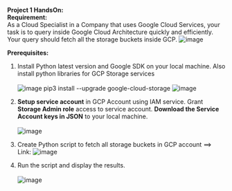 **Project 1 HandsOn:** <br />
**Requirement:** <br />
As a Cloud Specialist in a Company that uses Google Cloud Services, your task is to query inside Google Cloud Architecture quickly and efficiently. Your query should fetch all the storage buckets inside GCP. 
![image](https://user-images.githubusercontent.com/52160164/129404250-0a5dfd3c-1b11-48e2-b4b7-8ddf498aa149.png)

**Prerequisites:**<br />

1. Install Python latest version and Google SDK on your local machine. Also install python libraries for GCP Storage services 	<br />	
![image](https://user-images.githubusercontent.com/52160164/129404644-dcf13df8-1f9a-4609-83e4-4222446a3546.png)
pip3 install --upgrade google-cloud-storage
![image](https://user-images.githubusercontent.com/52160164/129405110-ae79d80d-872e-4ae2-8abe-864b7db23946.png)

													
2. **Setup service account** in GCP Account using IAM service. Grant **Storage Admin role** access to service account. **Download the Service Account keys in JSON** to your local machine. <br />	 
![image](https://user-images.githubusercontent.com/52160164/129404748-50ddcea8-5850-4bb2-957a-f6a27dfc5144.png)

3. Create Python script to fetch all storage buckets in GCP account ==> Link: 
![image](https://user-images.githubusercontent.com/52160164/129405129-4bcecb62-09ff-473a-a8a9-8594f3e4940a.png)

4. Run the script and display the results. <br />	
![image](https://user-images.githubusercontent.com/52160164/129405180-ab260d60-8343-426c-a790-7b3b27279340.png)



